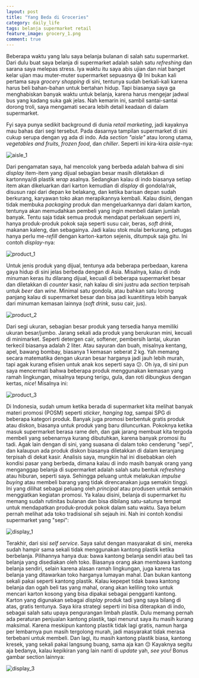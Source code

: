 ```yaml
---
layout: post
title: "Yang Beda di Groceries"
category: daily_life
tags: belanja supermarket retail 
feature_image: grocery_1.png
comment: true
---  
```


Beberapa waktu yang lalu saya belanja bulanan di salah satu supermarket. Dari dulu buat saya belanja di supermarket adalah salah satu _refreshing_ dan sarana saya melepas stress. Iya waktu itu saya abis ujian dan niat banget kelar ujian mau muter-muter supermarket sepuasnya 😄  Ini bukan kali pertama saya _grocery shopping_ di sini, tentunya sudah berkali-kali karena harus beli bahan-bahan untuk bertahan hidup. Tapi biasanya saya ga menghabiskan banyak waktu untuk belanja, karena harus mengejar jadwal bus yang kadang suka gak jelas. Nah kemarin ini, sambil santai-santai dorong troli, saya mengamati secara lebih detail keadaan di dalam supermarket. 

Fyi saya punya sedikit background di dunia _retail marketing_, jadi kayaknya mau bahas dari segi tersebut. Pada dasarnya tampilan supermarket di sini cukup serupa dengan yg ada di indo. Ada _section "aisle"_ atau lorong utama, _vegetables and fruits_, _frozen food_, dan _chiller_. Seperti ini kira-kira _aisle_-nya:

![aisle_1](/assets/img/aisle_1.jpg)

Dari pengamatan saya, hal mencolok yang berbeda adalah bahwa di sini _display_ item-item yang dijual sebagian besar masih diletakkan di kartonnya/di plastik _wrap_ asalnya. Sedangkan kalau di indo biasanya setiap item akan dikeluarkan dari karton kemudian di _display_ di gondola/rak, disusun rapi dari depan ke belakang, dan ketika barisan depan sudah berkurang, karyawan toko akan merapikannya kembali. Kalau disini, dengan tidak membuka _packaging_ produk dan mengeluarkannya dari dalam karton, tentunya akan memudahkan pembeli yang ingin membeli dalam jumlah banyak. Tentu saja tidak semua produk mendapat perlakuan seperti ini, hanya produk-produk pokok saja seperti susu cair, beras, _soft drink_, makanan kaleng, dan sebagainya. Jadi kalau stok mulai berkurang, petugas hanya perlu me-_refill_ dengan karton-karton sejenis, ditumpuk saja gitu. Ini contoh _display_-nya:

![product_1](/assets/img/product_1.jpg)

Untuk jenis produk yang dijual, tentunya ada beberapa perbedaan, karena gaya hidup di sini jelas berbeda dengan di Asia. Misalnya, kalau di indo minuman keras itu dilarang dijual, kecuali di beberapa supermarket besar dan diletakkan di _counter_ kasir, nah kalau di sini justru ada _section_ terpisah untuk _beer_ dan _wine_. Minimal satu gondola, atau bahkan satu lorong panjang kalau di supermarket besar dan bisa jadi kuantitinya lebih banyak dari minuman kemasan lainnya (_soft drink_, susu cair, jus).

![product_2](/assets/img/product_2.jpg)

Dari segi ukuran, sebagian besar produk yang tersedia hanya memiliki ukuran besar/jumbo. Jarang sekali ada produk yang berukuran mini, kecuali di minimarket. Seperti detergen cair, softener, pembersih lantai, ukuran terkecil biasanya adalah 2 liter. Atau sayuran dan buah, misalnya kentang, apel, bawang bombay, biasanya 1 kemasan seberat 2 kg. Yah memang secara matematika dengan ukuran besar harganya jadi jauh lebih murah, tapi agak kurang efisien untuk anak kos seperti saya 😕. Oh iya, di sini pun saya mencermati bahwa beberapa produk menggunakan kemasan yang ramah lingkungan, misalnya tepung terigu, gula, dan roti dibungkus dengan kertas, _nice_! Misalnya ini:

![product_3](/assets/img/product_3.jpg)


Di Indonesia, sudah umum ketika berada di supermarket kita melihat banyak materi promosi (POSM) seperti _sticker_, _hanging tag_, sampai SPG di beberapa kategori produk. Banyak juga promosi berbentuk gratis produk atau diskon, biasanya untuk produk yang baru diluncurkan. Pokoknya ketika masuk supermarket berasa rame deh, dan gak jarang membuat kita tergoda membeli yang sebenarnya kurang dibutuhkan, karena banyak promosi itu tadi. Agak lain dengan di sini, yang suasana di dalam toko cenderung "sepi", dan kalaupun ada produk diskon biasanya diletakkan di dalam keranjang terpisah di dekat kasir. Analisis saya, mungkin hal ini disebabkan oleh kondisi pasar yang berbeda, dimana kalau di indo masih banyak orang yang menganggap belanja di supermarket adalah salah satu bentuk _refreshing_ atau hiburan, seperti saya. Sehingga peluang untuk melakukan _impulse buying_ atau membeli barang yang tidak direncanakan juga semakin tinggi. Ini yang dilihat sebagai peluang oleh _principal_ atau produsen untuk semakin menggiatkan kegiatan promosi. Ya kalau disini, belanja di supermarket itu memang sudah rutinitas bulanan dan bisa dibilang satu-satunya tempat untuk mendapatkan produk-produk pokok dalam satu waktu. Saya belum pernah melihat ada toko tradisional sih sejauh ini. Nah ini contoh kondisi supermarket yang "sepi":

![display_1](/assets/img/display_1.jpg)

Terakhir, dari sisi _self service_. Saya salut dengan masyarakat di sini, mereka sudah hampir sama sekali tidak menggunakan kantong plastik ketika berbelanja. Pilihannya hanya dua: bawa kantong belanja sendiri atau beli tas belanja yang disediakan oleh toko. Biasanya orang akan membawa kantong belanja sendiri, selain karena alasan ramah lingkungan, juga karena tas belanja yang ditawarkan toko harganya lumayan mahal. Dan bukan kantong sekali pakai seperti kantong plastik. Kalau kepepet tidak bawa kantong belanja dan ogah beli tas yang mahal, orang akan keliling toko untuk mencari karton kosong yang bisa dipakai sebagai pengganti kantong. Karton yang digunakan sebagai _display_ produk tadi yang saya bilang di atas, gratis tentunya. Saya kira strategi seperti ini bisa diterapkan di indo, sebagai salah satu upaya pengurangan limbah plastik. Dulu memang pernah ada peraturan penjualan kantong plastik, tapi menurut saya itu masih kurang maksimal. Karena meskipun kantong plastik tidak lagi gratis, namun harga per lembarnya pun masih tergolong murah, jadi masyarakat tidak merasa terbebani untuk membeli. Dan lagi, itu masih kantong plastik biasa, kantong kresek, yang sekali pakai langsung buang, sama aja kan 😔
Kayaknya segitu aja bedanya, kalau kepikiran yang lain nanti di _update_ yah, _see you!_
Bonus gambar section lainnya:

![display_3](/assets/img/display_3.jpg)
